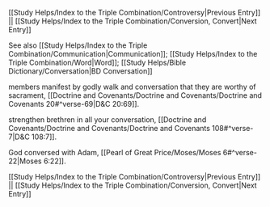 [[Study Helps/Index to the Triple Combination/Controversy|Previous Entry]]  ||  [[Study Helps/Index to the Triple Combination/Conversion, Convert|Next Entry]]

 See also [[Study Helps/Index to the Triple Combination/Communication|Communication]]; [[Study Helps/Index to the Triple Combination/Word|Word]]; [[Study Helps/Bible Dictionary/Conversation|BD Conversation]]

 members manifest by godly walk and conversation that they are worthy of sacrament, [[Doctrine and Covenants/Doctrine and Covenants/Doctrine and Covenants 20#^verse-69|D&C 20:69]].

 strengthen brethren in all your conversation, [[Doctrine and Covenants/Doctrine and Covenants/Doctrine and Covenants 108#^verse-7|D&C 108:7]].

 God conversed with Adam, [[Pearl of Great Price/Moses/Moses 6#^verse-22|Moses 6:22]].

[[Study Helps/Index to the Triple Combination/Controversy|Previous Entry]]  ||  [[Study Helps/Index to the Triple Combination/Conversion, Convert|Next Entry]]